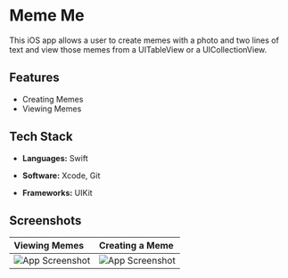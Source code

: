 # Meme Me

This iOS app allows a user to create memes with a photo and two lines of text and view those memes from a UITableView or a UICollectionView.

## Features

- Creating Memes
- Viewing Memes

## Tech Stack

- **Languages:** Swift

- **Software:** Xcode, Git

- **Frameworks:** UIKit

## Screenshots

| Viewing Memes | Creating a Meme |
| :----------------- | :----------------- |
| ![App Screenshot](https://live.staticflickr.com/65535/52494170470_d6ea0d0009_w.jpg) | ![App Screenshot](https://live.staticflickr.com/65535/52494170465_51e93cf046_w.jpg)|
